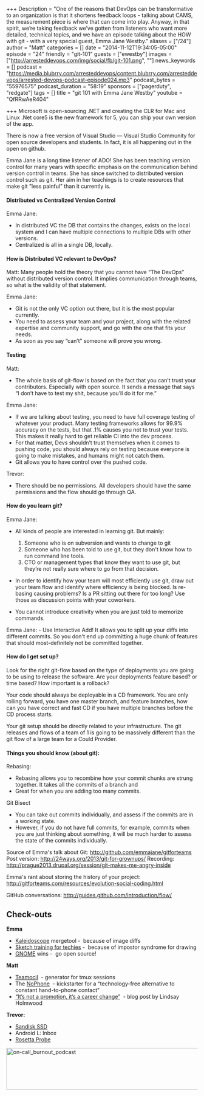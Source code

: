 +++
Description = "One of the reasons that DevOps can be transformative to an organization is that it shortens feedback loops - talking about CAMS, the measurement piece is where that can come into play. Anyway, in that spirit, we’re taking feedback we’ve gotten from listeners who want more detailed, technical topics, and we have an episode talking about the HOW with git - with a very special guest, Emma Jane Westby."
aliases = ["/24"]
author = "Matt"
categories = []
date = "2014-11-12T19:34:05-05:00"
episode = "24"
friendly = "git-101"
guests = ["ewestby"]
images = ["http://arresteddevops.com/img/social/fb/git-101.png", ""]
news_keywords = []
podcast = "https://media.blubrry.com/arresteddevops/content.blubrry.com/arresteddevops/arrested-devops-podcast-episode024.mp3"
podcast_bytes = "55976575"
podcast_duration = "58:19"
sponsors = ["pagerduty", "redgate"]
tags = []
title = "git 101 with Emma Jane Westby"
youtube = "QfRRwAeR404"

+++
Microsoft is open-sourcing .NET and creating the CLR for Mac and Linux 
.Net core5 is the new framework for 5, you can ship your own version of the app. 

There is now a free version of Visual Studio — Visual Studio Community for open source developers and students. 
In fact, it is all happening out in the open on github. 

Emma Jane is a long time listener of ADO! She has been teaching version control for many years with specific emphasis on the communication behind version control in teams. She has since switched to distributed version control such as git. Her aim in her teachings is to create resources that make git ”less painful” than it currently is.

#### Distributed vs Centralized Version Control 
Emma Jane: 
- In distributed VC the DB that contains the changes, exists on the local system and I can have multiple connections to multiple DBs with other versions. 
- Centralized is all in a single DB, locally. 

#### How is Distributed VC relevant to DevOps? 
Matt: Many people hold the theory that you cannot have “The DevOps” without distributed version control. It implies communication through teams, so what is the validity of that statement. 

Emma Jane:
- Git is not the only VC option out there, but it is the most popular currently. 
- You need to assess your team and your project, along with the related expertise and community support, and go with the one that fits your needs. 
- As soon as you say “can’t” someone will prove you wrong. 

#### Testing
Matt: 
- The whole basis of git-flow is based on the fact that you can’t trust your contributors. Especially with open source. It sends a message that says “I don’t have to test my shit, because you’ll do it for me.”

Emma Jane: 
- If we are talking about testing, you need to have full coverage testing of whatever your product. Many testing frameworks allows for 99.9% accuracy on the tests, but that .1% causes you not to trust your tests. This makes it really hard to get reliable CI into the dev process. 
- For that matter, Devs shouldn’t trust themselves when it comes to pushing code, you should always rely on testing because everyone is going to make mistakes, and humans might not catch them. 
- Git allows you to have control over the pushed code.  

Trevor:
- There should be no permissions. All developers should have the same permissions and the flow should go through QA.

#### How do you learn git? 
Emma Jane: 
- All kinds of people are interested in learning git. But mainly: 
    1) Someone who is on subversion and wants to change to git
    2) Someone who has been told to use git, but they don't know how to run command line tools. 
	3) CTO or management types that know they want to use git, but they’re not really sure where to go from that decision. 

- In order to identify how your team will most efficiently use git, draw out your team flow and identify where efficiency is being blocked. Is re-basing causing problems? Is a PR sitting out there for too long? Use those as discussion points with your coworkers. 
- You cannot introduce creativity when you are just told to memorize commands. 

Emma Jane: 
	- Use Interactive Add! It allows you to split up your diffs into different commits. So you don't end up committing a huge chunk of features that should most-definitely not be committed together. 

#### How do I get set up? 
Look for the right git-flow based on the type of deployments you are going to be using to release the software. Are your deployments feature based? or time based? How important is a rollback? 

Your code should always be deployable in a CD framework. You are only rolling forward, you have one master branch, and feature branches, how can you have correct and fast CD if you have multiple branches before the CD process starts. 

Your git setup should be directly related to your infrastructure. The git releases and flows of a team of 1 is going to be massively different than the git flow of a large team for a Could Provider. 

#### Things you should know (about git): 
Rebasing:
- Rebasing allows you to recombine how your commit chunks are strung together. It takes all the commits of a branch and 
- Great for when you are adding too many commits. 

Git Bisect
- You can take out commits individually, and assess if the commits are in a working state. 
- However, if you do not have full commits, for example, commits when you are just thinking about something, it will be much harder to assess the state of the commits individually. 

Source of Emma's talk about Git: <a href="http://github.com/emmajane/gitforteams" target="_blank">http://github.com/emmajane/gitforteams</a>
Post version: <a href="http://24ways.org/2013/git-for-grownups/" target="_blank">http://24ways.org/2013/git-for-grownups/</a>
Recording: http://prague2013.drupal.org/session/git-makes-me-angry-inside

Emma's rant about storing the history of your project: <a href="http://gitforteams.com/resources/evolution-social-coding.html" target="_blank">http://gitforteams.com/resources/evolution-social-coding.html</a>

GitHub conversations: <a href="http://guides.github.com/introduction/flow/" target="_blank">http://guides.github.com/introduction/flow/</a>

<h2>Check-outs</h2>
<b>Emma</b>
<ul>
	<li><a href="http://www.kaleidoscopeapp.com/" target="_blank">Kaleidoscope</a> mergetool -  because of image diffs</li>
	<li><a href="http://rachelnabors.com/training/" target="_blank">Sketch training for techies</a> -  because of impostor syndrome for drawing</li>
	<li><a href="http://gnome.org/groupon/" target="_blank">GNOME</a> wins -  go open source!</li>
</ul>
<b>Matt</b>
<ul>
	<li><a href="http://github.com/remiprev/teamocil" target="_blank">Teamocil</a>  - generator for tmux sessions</li>
	<li>The <a href="http://www.kickstarter.com/projects/nophone-usa/the-new-and-unimproved-nophone" target="_blank">NoPhone</a>  - kickstarter for a “technology-free alternative to constant hand-to-phone contact”</li>
	<li><a href="http://fractio.nl/2014/09/19/not-a-promotion-a-career-change/" target="_blank">“It’s not a promotion, it’s a career change”</a>  - blog post by Lindsay Holmwood</li>
</ul>
<b>Trevor: </b>
<ul>
	<li><a href="http://www.sandisk.com/enterprise/ulltradimm-ssd/" target="_blank">Sandisk SSD</a></li>
	<li>Android L: Inbox</li>
	<li><a href="http://www.popularmechanics.com/how-to/blog/what-you-need-to-know-about-rosettas-mission-to-land-on-a-comet-17416959" target="_blank">Rosetta Probe</a></li>
</ul>
<a href="http://arresteddevops.com/pagerduty"><img class="alignleft size-full wp-image-395" src="http://arresteddevops.com/app/uploads/2014/08/on-call_burnout_podcast.jpg" alt="on-call_burnout_podcast" width="600" height="110" /></a>
